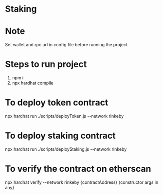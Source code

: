 # Staking

# Note
Set wallet and rpc url in config file before running the project.

# Steps to run project
1. npm i
2. npx hardhat compile

# To deploy token contract
npx hardhat run ./scripts/deployToken.js --network rinkeby

# To deploy staking contract
npx hardhat run ./scripts/deployStaking.js --network rinkeby

# To verify the contract on etherscan
npx hardhat verify --network rinkeby {contractAddress} {constructor args in any}

